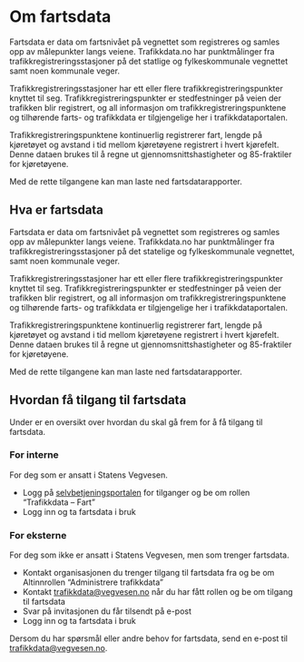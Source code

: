 # Om fartsdata

Fartsdata er data om fartsnivået på vegnettet som registreres og samles opp av målepunkter langs veiene. Trafikkdata.no har punktmålinger fra trafikkregistreringsstasjoner på det statlige og fylkeskommunale vegnettet samt noen kommunale veger.

Trafikkregistreringsstasjoner har ett eller flere trafikkregistreringspunkter knyttet til seg. Trafikkregistreringspunkter er stedfestninger på veien der trafikken blir registrert, og all informasjon om trafikkregistreringspunktene og tilhørende farts- og trafikkdata er tilgjengelige her i trafikkdataportalen.

Trafikkregistreringspunktene kontinuerlig registrerer fart, lengde på kjøretøyet og avstand i tid mellom kjøretøyene registrert i hvert kjørefelt. Denne dataen brukes til å regne ut gjennomsnittshastigheter og 85-fraktiler for kjøretøyene.

Med de rette tilgangene kan man laste ned fartsdatarapporter.



## Hva er fartsdata
Fartsdata er data om fartsnivået på vegnettet som registreres og samles opp av målepunkter langs veiene. Trafikkdata.no har punktmålinger fra trafikkregistreringsstasjoner på det statelige og fylkeskommunale vegnettet, samt noen kommunale veger.

Trafikkregistreringsstasjoner har ett eller flere trafikkregistreringspunkter knyttet til seg. Trafikkregistreringspunkter er stedfestninger på veien der trafikken blir registrert, og all informasjon om trafikkregistreringspunktene og tilhørende farts- og trafikkdata er tilgjengelige her i trafikkdataportalen.

Trafikkregistreringspunktene kontinuerlig registrerer fart, lengde på kjøretøyet og avstand i tid mellom kjøretøyene registrert i hvert kjørefelt. Denne dataen brukes til å regne ut gjennomsnittshastigheter og 85-fraktiler for kjøretøyene.

Med de rette tilgangene kan man laste ned fartsdatarapporter.

## Hvordan få tilgang til fartsdata
Under er en oversikt over hvordan du skal gå frem for å få tilgang til fartsdata.

### For interne
For deg som er ansatt i Statens Vegvesen.

* Logg på [selvbetjeningsportalen](https://www.vegvesen.no/idportalen/selvbetjening/) for tilganger og be om rollen “Trafikkdata – Fart”
* Logg inn og ta fartsdata i bruk

### For eksterne
For deg som ikke er ansatt i Statens Vegvesen, men som trenger fartsdata.

* Kontakt organisasjonen du trenger tilgang til fartsdata fra og be om Altinnrollen “Administrere trafikkdata”
* Kontakt trafikkdata@vegvesen.no når du har fått rollen og be om tilgang til fartsdata
* Svar på invitasjonen du får tilsendt på e-post
* Logg inn og ta fartsdata i bruk

Dersom du har spørsmål eller andre behov for fartsdata, send en e-post til trafikkdata@vegvesen.no.